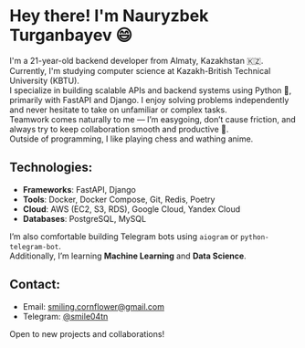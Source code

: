 # Hey there! I'm Nauryzbek Turganbayev 😄

I'm a 21-year-old backend developer from Almaty, Kazakhstan 🇰🇿. Currently, I'm studying computer science at Kazakh-British Technical University (KBTU).  
I specialize in building scalable APIs and backend systems using Python 🐍, primarily with FastAPI and Django. I enjoy solving problems independently and never hesitate to take on unfamiliar or complex tasks.  
Teamwork comes naturally to me — I’m easygoing, don’t cause friction, and always try to keep collaboration smooth and productive 🤝.  
Outside of programming, I like playing chess and wathing anime.

## Technologies:
- **Frameworks**: FastAPI, Django
- **Tools**: Docker, Docker Compose, Git, Redis, Poetry
- **Cloud**: AWS (EC2, S3, RDS), Google Cloud, Yandex Cloud
- **Databases**: PostgreSQL, MySQL

I’m also comfortable building Telegram bots using `aiogram` or `python-telegram-bot`.  
Additionally, I’m learning **Machine Learning** and **Data Science**.

## Contact:
- Email: [smiling.cornflower@gmail.com](mailto:smiling.cornflower@gmail.com)  
- Telegram: [@smile04tn](https://t.me/smile04tn)

Open to new projects and collaborations!
